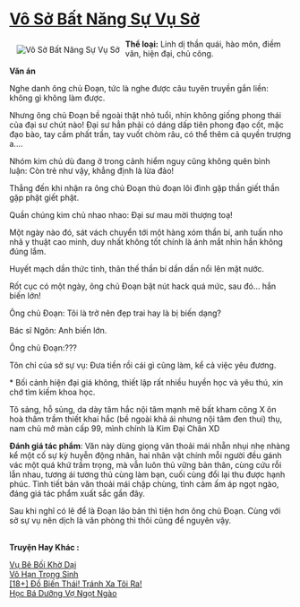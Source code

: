 <a href="https://utruyen.com/vo-so-bat-nang-su-vu-so/24869/" title="Vô Sở Bất Năng Sự Vụ Sở"><h1>Vô Sở Bất Năng Sự Vụ Sở</h1></a><div style="display:table"><img align="right" style="float: left; padding: 10px;" src="https://utruyen.com/images/story/200x260/vo-so-bat-nang-su-vu-so.jpg" alt="Vô Sở Bất Năng Sự Vụ Sở"><b>Thể loại:</b> Linh dị thần quái, hào môn, điềm văn, hiện đại, chủ công.<p></p><b>Văn án</b><p></p>Nghe danh ông chủ Đoạn, tức là nghe được câu tuyên truyền gắn liền: không gì không làm được.<p></p>Nhưng ông chủ Đoạn bề ngoài thật nhỏ tuổi, nhìn không giống phong thái của đại sư chút nào! Đại sư hẳn phải có dáng dấp tiên phong đạo cốt, mặc đạo bào, tay cầm phất trần, tay vuốt chòm râu, có thể thêm cả quyền trượng a....<p></p>Nhóm kim chủ dù đang ở trong cảnh hiểm nguy cũng không quên bình luận: Còn trẻ như vậy, khẳng định là lừa đảo!<p></p>Thẳng đến khi nhận ra ông chủ Đoạn thủ đoạn lôi đình gặp thần giết thần gặp phật giết phật.<p></p>Quần chúng kim chủ nhao nhao: Đại sư mau mời thượng toạ!<p></p>Một ngày nào đó, sát vách chuyển tới một hàng xóm thần bí, anh tuấn nho nhã y thuật cao minh, duy nhất không tốt chính là ánh mắt nhìn hắn không đúng lắm.<p></p>Huyết mạch dần thức tỉnh, thân thế thần bí dần dần nổi lên mặt nước. <p></p>Rốt cục có một ngày, ông chủ Đoạn bật nút hack quá mức, sau đó… hắn biến lớn!<p></p>Ông chủ Đoạn: Tôi là trở nên đẹp trai hay là bị biến dạng?<p></p>Bác sĩ Ngôn: Anh biến lớn.<p></p>Ông chủ Đoạn:???<p></p>Tôn chỉ của sở sự vụ: Đưa tiền rồi cái gì cũng làm, kể cả việc yêu đương.<p></p>* Bối cảnh hiện đại giá không, thiết lập rất nhiều huyền học và yêu thú, xin chớ tìm kiếm khoa học.<p></p>Tô sảng, hỗ sủng, da dày tâm hắc nội tâm mạnh mẽ bất kham công X ôn hoà thâm trầm thiết khai hắc (bề ngoài khả ái nhưng nội tâm đen thui) thụ, nam chủ mở màn cấp 99, mình chính là Kim Đại Chân XD<p></p><strong>Đánh giá tác phẩm</strong>: Văn này dùng giọng văn thoải mái nhẵn nhụi nhẹ nhàng kể một cố sự kỳ huyễn động nhân, hai nhân vật chính mỗi người đều gánh vác một quá khứ trầm trọng, mà vẫn luôn thủ vững bản thân, cùng cứu rỗi lẫn nhau, tương ái tương thủ cùng làm bạn, cuối cùng đổi lại thu được hạnh phúc. Tình tiết bản văn thoải mái chập chùng, tình cảm ấm áp ngọt ngào, đáng giá tác phẩm xuất sắc gần đây.<p></p>Sau khi nghĩ có lẽ để là Đoạn lão bản thì tiện hơn ông chủ Đoạn. Cùng với sở sự vụ nên dịch là văn phòng thì thôi cũng để nguyên vậy.</div><p><br><b>Truyện Hay Khác :</b></p><a href="https://utruyen.com/vu-be-boi-kho-dai/24868/" alt="Vụ Bê Bối Khờ Dại">Vụ Bê Bối Khờ Dại</a><br/><a href="https://github.com/quanluxury/dammy/tree/master/truyenhay/25232/" alt="Vô Hạn Trọng Sinh">Vô Hạn Trọng Sinh</a><br/><a href="https://github.com/quanluxury/truyenhot/tree/master/truyenhay/17138/" alt="[18+] Đồ Biến Thái! Tránh Xa Tôi Ra!">[18+] Đồ Biến Thái! Tránh Xa Tôi Ra!</a><br/><a href="https://github.com/quanluxury/ngontinhhot/tree/master/truyenhay/18775/" alt="Học Bá Dưỡng Vợ Ngọt Ngào">Học Bá Dưỡng Vợ Ngọt Ngào</a><br/>